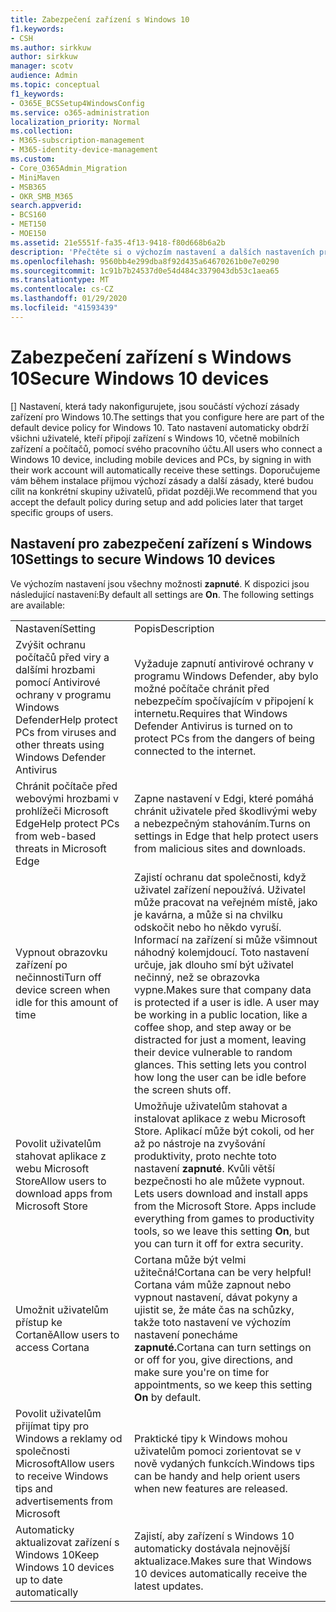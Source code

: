 ```yaml
---
title: Zabezpečení zařízení s Windows 10
f1.keywords:
- CSH
ms.author: sirkkuw
author: sirkkuw
manager: scotv
audience: Admin
ms.topic: conceptual
f1_keywords:
- O365E_BCSSetup4WindowsConfig
ms.service: o365-administration
localization_priority: Normal
ms.collection:
- M365-subscription-management
- M365-identity-device-management
ms.custom:
- Core_O365Admin_Migration
- MiniMaven
- MSB365
- OKR_SMB_M365
search.appverid:
- BCS160
- MET150
- MOE150
ms.assetid: 21e5551f-fa35-4f13-9418-f80d668b6a2b
description: 'Přečtěte si o výchozím nastavení a dalších nastaveních pro zabezpečení zařízení s Windows 10. '
ms.openlocfilehash: 9560bb4e299dba8f92d435a64670261b0e7e0290
ms.sourcegitcommit: 1c91b7b24537d0e54d484c3379043db53c1aea65
ms.translationtype: MT
ms.contentlocale: cs-CZ
ms.lasthandoff: 01/29/2020
ms.locfileid: "41593439"
---
```

# <a name="secure-windows-10-devices"></a><span data-ttu-id="6333d-103">Zabezpečení zařízení s Windows 10</span><span class="sxs-lookup"><span data-stu-id="6333d-103">Secure Windows 10 devices</span></span>

<span data-ttu-id="6333d-104">[] Nastavení, která tady nakonfigurujete, jsou součástí výchozí zásady zařízení pro Windows 10.</span><span class="sxs-lookup"><span data-stu-id="6333d-104">The settings that you configure here are part of the default device policy for Windows 10.</span></span> <span data-ttu-id="6333d-105">Tato nastavení automaticky obdrží všichni uživatelé, kteří připojí zařízení s Windows 10, včetně mobilních zařízení a počítačů, pomocí svého pracovního účtu.</span><span class="sxs-lookup"><span data-stu-id="6333d-105">All users who connect a Windows 10 device, including mobile devices and PCs, by signing in with their work account will automatically receive these settings.</span></span> <span data-ttu-id="6333d-106">Doporučujeme vám během instalace přijmou výchozí zásady a další zásady, které budou cílit na konkrétní skupiny uživatelů, přidat později.</span><span class="sxs-lookup"><span data-stu-id="6333d-106">We recommend that you accept the default policy during setup and add policies later that target specific groups of users.</span></span>
  
## <a name="settings-to-secure-windows-10-devices"></a><span data-ttu-id="6333d-107">Nastavení pro zabezpečení zařízení s Windows 10</span><span class="sxs-lookup"><span data-stu-id="6333d-107">Settings to secure Windows 10 devices</span></span>

<span data-ttu-id="6333d-p102">Ve výchozím nastavení jsou všechny možnosti **zapnuté**. K dispozici jsou následující nastavení:</span><span class="sxs-lookup"><span data-stu-id="6333d-p102">By default all settings are **On**. The following settings are available:</span></span>
  
|||
|:-----|:-----|
|<span data-ttu-id="6333d-110">Nastavení</span><span class="sxs-lookup"><span data-stu-id="6333d-110">Setting</span></span>  <br/> |<span data-ttu-id="6333d-111">Popis</span><span class="sxs-lookup"><span data-stu-id="6333d-111">Description</span></span>  <br/> |
|<span data-ttu-id="6333d-112">Zvýšit ochranu počítačů před viry a dalšími hrozbami pomocí Antivirové ochrany v programu Windows Defender</span><span class="sxs-lookup"><span data-stu-id="6333d-112">Help protect PCs from viruses and other threats using Windows Defender Antivirus</span></span>  <br/> |<span data-ttu-id="6333d-113">Vyžaduje zapnutí antivirové ochrany v programu Windows Defender, aby bylo možné počítače chránit před nebezpečím spočívajícím v připojení k internetu.</span><span class="sxs-lookup"><span data-stu-id="6333d-113">Requires that Windows Defender Antivirus is turned on to protect PCs from the dangers of being connected to the internet.</span></span>  <br/> |
|<span data-ttu-id="6333d-114">Chránit počítače před webovými hrozbami v prohlížeči Microsoft Edge</span><span class="sxs-lookup"><span data-stu-id="6333d-114">Help protect PCs from web-based threats in Microsoft Edge</span></span>  <br/> |<span data-ttu-id="6333d-115">Zapne nastavení v Edgi, které pomáhá chránit uživatele před škodlivými weby a nebezpečným stahováním.</span><span class="sxs-lookup"><span data-stu-id="6333d-115">Turns on settings in Edge that help protect users from malicious sites and downloads.</span></span>  <br/> |
|<span data-ttu-id="6333d-116">Vypnout obrazovku zařízení po nečinnosti</span><span class="sxs-lookup"><span data-stu-id="6333d-116">Turn off device screen when idle for this amount of time</span></span>  <br/> |<span data-ttu-id="6333d-p103">Zajistí ochranu dat společnosti, když uživatel zařízení nepoužívá. Uživatel může pracovat na veřejném místě, jako je kavárna, a může si na chvilku odskočit nebo ho někdo vyruší. Informací na zařízení si může všimnout náhodný kolemjdoucí. Toto nastavení určuje, jak dlouho smí být uživatel nečinný, než se obrazovka vypne.</span><span class="sxs-lookup"><span data-stu-id="6333d-p103">Makes sure that company data is protected if a user is idle. A user may be working in a public location, like a coffee shop, and step away or be distracted for just a moment, leaving their device vulnerable to random glances. This setting lets you control how long the user can be idle before the screen shuts off.</span></span>  <br/> |
|<span data-ttu-id="6333d-120">Povolit uživatelům stahovat aplikace z webu Microsoft Store</span><span class="sxs-lookup"><span data-stu-id="6333d-120">Allow users to download apps from Microsoft Store</span></span>  <br/> |<span data-ttu-id="6333d-p104">Umožňuje uživatelům stahovat a instalovat aplikace z webu Microsoft Store. Aplikací může být cokoli, od her až po nástroje na zvyšování produktivity, proto nechte toto nastavení **zapnuté**. Kvůli větší bezpečnosti ho ale můžete vypnout.  </span><span class="sxs-lookup"><span data-stu-id="6333d-p104">Lets users download and install apps from the Microsoft Store. Apps include everything from games to productivity tools, so we leave this setting **On**, but you can turn it off for extra security.  </span></span><br/> |
|<span data-ttu-id="6333d-123">Umožnit uživatelům přístup ke Cortaně</span><span class="sxs-lookup"><span data-stu-id="6333d-123">Allow users to access Cortana</span></span>  <br/> |<span data-ttu-id="6333d-124">Cortana může být velmi užitečná!</span><span class="sxs-lookup"><span data-stu-id="6333d-124">Cortana can be very helpful!</span></span> <span data-ttu-id="6333d-125">Cortana vám může zapnout nebo vypnout nastavení, dávat pokyny a ujistit se, že máte čas na schůzky, takže toto nastavení ve výchozím nastavení ponecháme **zapnuté.**</span><span class="sxs-lookup"><span data-stu-id="6333d-125">Cortana can turn settings on or off for you, give directions, and make sure you're on time for appointments, so we keep this setting **On** by default.</span></span>  <br/> |
|<span data-ttu-id="6333d-126">Povolit uživatelům přijímat tipy pro Windows a reklamy od společnosti Microsoft</span><span class="sxs-lookup"><span data-stu-id="6333d-126">Allow users to receive Windows tips and advertisements from Microsoft</span></span>  <br/> |<span data-ttu-id="6333d-127">Praktické tipy k Windows mohou uživatelům pomoci zorientovat se v nově vydaných funkcích.</span><span class="sxs-lookup"><span data-stu-id="6333d-127">Windows tips can be handy and help orient users when new features are released.</span></span>  <br/> |
|<span data-ttu-id="6333d-128">Automaticky aktualizovat zařízení s Windows 10</span><span class="sxs-lookup"><span data-stu-id="6333d-128">Keep Windows 10 devices up to date automatically</span></span>  <br/> |<span data-ttu-id="6333d-129">Zajistí, aby zařízení s Windows 10 automaticky dostávala nejnovější aktualizace.</span><span class="sxs-lookup"><span data-stu-id="6333d-129">Makes sure that Windows 10 devices automatically receive the latest updates.</span></span>  <br/> |
   


